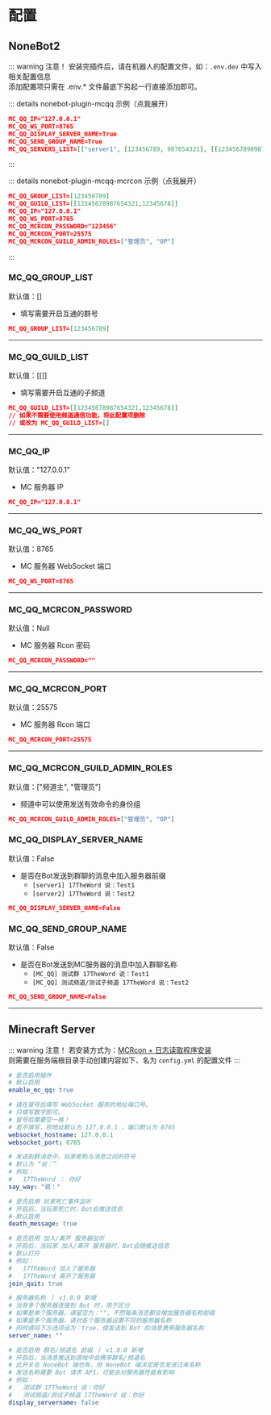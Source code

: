 # 配置

## NoneBot2

::: warning 注意！
安装完插件后，请在机器人的配置文件，如：`.env.dev` 中写入相关配置信息  
添加配置项只需在 .env.* 文件最底下另起一行直接添加即可。

::: details nonebot-plugin-mcqq 示例（点我展开）

```json
MC_QQ_IP="127.0.0.1"
MC_QQ_WS_PORT=8765
MC_QQ_DISPLAY_SERVER_NAME=True
MC_QQ_SEND_GROUP_NAME=True
MC_QQ_SERVERS_LIST=[["server1", [123456789, 987654321], [[123456789098765432, 123456], [98765432101234567, 654321]]], ["server2", [123456789], [[123456789098765432, 123456]]]]
```
:::

::: details nonebot-plugin-mcqq-mcrcon 示例（点我展开）

```json
MC_QQ_GROUP_LIST=[123456789]
MC_QQ_GUILD_LIST=[[12345678987654321,12345678]]
MC_QQ_IP="127.0.0.1"
MC_QQ_WS_PORT=8765
MC_QQ_MCRCON_PASSWORD="123456"
MC_QQ_MCRCON_PORT=25575
MC_QQ_MCRCON_GUILD_ADMIN_ROLES=["管理员", "OP"]
```
:::

### MC_QQ_GROUP_LIST

默认值：[]

- 填写需要开启互通的群号

```json
MC_QQ_GROUP_LIST=[123456789]
```

---

### MC_QQ_GUILD_LIST

默认值：[[]]

- 填写需要开启互通的子频道


```json
MC_QQ_GUILD_LIST=[[12345678987654321,12345678]]
// 如果不需要使用频道通信功能，将此配置项删除
// 或改为 MC_QQ_GUILD_LIST=[]
```

---

### MC_QQ_IP

默认值："127.0.0.1"

- MC 服务器 IP

```json
MC_QQ_IP="127.0.0.1"
```

---

### MC_QQ_WS_PORT

默认值：8765

- MC 服务器 WebSocket 端口

```json
MC_QQ_WS_PORT=8765
```

---

### MC_QQ_MCRCON_PASSWORD

默认值：Null

- MC 服务器 Rcon 密码

```json
MC_QQ_MCRCON_PASSWORD=""
```

---

### MC_QQ_MCRCON_PORT

默认值：25575

- MC 服务器 Rcon 端口

```json
MC_QQ_MCRCON_PORT=25575
```

---

### MC_QQ_MCRCON_GUILD_ADMIN_ROLES

默认值：["频道主", "管理员"]

- 频道中可以使用发送有效命令的身份组

```json
MC_QQ_MCRCON_GUILD_ADMIN_ROLES=["管理员", "OP"]
```

### MC_QQ_DISPLAY_SERVER_NAME

默认值：False

- 是否在Bot发送到群聊的消息中加入服务器前缀  
  - `[server1] 17TheWord 说：Test1`
  - `[server2] 17TheWord 说：Test2`

```json
MC_QQ_DISPLAY_SERVER_NAME=False
```

### MC_QQ_SEND_GROUP_NAME

默认值：False

- 是否在Bot发送到MC服务器的消息中加入群聊名称
  - `[MC_QQ] 测试群 17TheWord 说：Test1`
  - `[MC_QQ] 测试频道/测试子频道 17TheWord 说：Test2`

```json
MC_QQ_SEND_GROUP_NAME=False
```

---

## Minecraft Server

::: warning 注意！
若安装方式为：[MCRcon + 日志读取程序安装](/mc_qq/install/mcrcon.html)  
则需要在服务端根目录手动创建内容如下、名为 `config.yml` 的配置文件
:::

```yaml
# 是否启用插件
# 默认启用
enable_mc_qq: true

# 请在冒号后填写 WebSocket 服务的地址端口号。
# 只填写数字即可。
# 冒号后需要空一格！
# 若不填写，则地址默认为 127.0.0.1 ，端口默认为 8765
websocket_hostname: 127.0.0.1
websocket_port: 8765

# 发送到群消息中，玩家昵称与消息之间的符号
# 默认为 “说：”
# 例如：
#   17TheWord ： 你好
say_way: "说："

# 是否启用 玩家死亡事件监听
# 开启后，当玩家死亡时，Bot会推送信息
# 默认启用
death_message: true

# 是否启用 加入/离开 服务器监听
# 开启后，当玩家 加入/离开 服务器时，Bot会随推送信息
# 默认打开
# 例如：
#   17TheWord 加入了服务器
#   17TheWord 离开了服务器
join_quit: true

# 服务器名称 丨 v1.0.0 新增
# 当有多个服务器连接到 Bot 时，用于区分
# 如果是单个服务器，请留空为：""，不然每条消息都会增加服务器名称前缀
# 如果是多个服务器，请对各个服务器设置不同的服务器名称
# 同时请将下方选项设为：true，使发送到 Bot 的消息携带服务器名称
server_name: ""

# 是否启用 群名/频道名 前缀 丨 v1.0.0 新增
# 开启后，当消息推送到游戏中会携带群名/频道名
# 此开关在 NoneBot 端也有，但 NoneBot 端决定是否发送过来名称
# 发送名称需要 Bot 请求 API，可能会对服务器性能有影响
# 例如：
#   测试群 17TheWord 说：你好
#   测试频道/测试子频道 17TheWord 说：你好
display_servername: false
```
